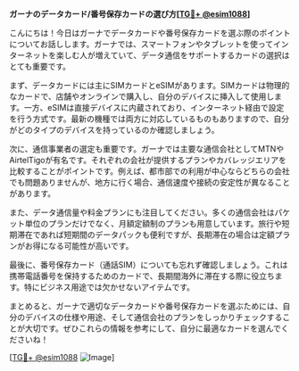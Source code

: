 **ガーナのデータカード/番号保存カードの選び方[[TG💪+ @esim1088](https://t.me/s/esim1088)]**

こんにちは！今日はガーナでデータカードや番号保存カードを選ぶ際のポイントについてお話しします。ガーナでは、スマートフォンやタブレットを使ってインターネットを楽しむ人が増えていて、データ通信をサポートするカードの選択はとても重要です。

まず、データカードには主にSIMカードとeSIMがあります。SIMカードは物理的なカードで、店舗やオンラインで購入し、自分のデバイスに挿入して使用します。一方、eSIMは直接デバイスに内蔵されており、インターネット経由で設定を行う方式です。最新の機種では両方に対応しているものもありますので、自分がどのタイプのデバイスを持っているのか確認しましょう。

次に、通信事業者の選定も重要です。ガーナでは主要な通信会社としてMTNやAirtelTigoが有名です。それぞれの会社が提供するプランやカバレッジエリアを比較することがポイントです。例えば、都市部での利用が中心ならどちらの会社でも問題ありませんが、地方に行く場合、通信速度や接続の安定性が異なることがあります。

また、データ通信量や料金プランにも注目してください。多くの通信会社はパケット単位のプランだけでなく、月額定額制のプランも用意しています。旅行や短期滞在であれば短期間のデータパックも便利ですが、長期滞在の場合は定額プランがお得になる可能性が高いです。

最後に、番号保存カード（通話SIM）についても忘れず確認しましょう。これは携帯電話番号を保持するためのカードで、長期間海外に滞在する際に役立ちます。特にビジネス用途では欠かせないアイテムです。

まとめると、ガーナで適切なデータカードや番号保存カードを選ぶためには、自分のデバイスの仕様や用途、そして通信会社のプランをしっかりチェックすることが大切です。ぜひこれらの情報を参考にして、自分に最適なカードを選んでくださいね！

[[TG💪+ @esim1088](https://t.me/s/esim1088) ![Image](https://i.postimg.cc/Y0z9fWf4/image.png)]